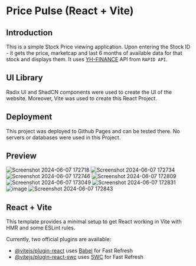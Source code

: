 # Price Pulse (React + Vite)

## Introduction

This is a simple Stock Price viewing application. Upon entering the Stock ID - it gets the price, marketcap and last 6 months of available data for that stock and displays them. It uses [YH-FINANCE](https://rapidapi.com/apidojo/api/yh-finance/playground) API from `RAPID API`.

## UI Library

Radix UI and ShadCN components were used to create the UI of the website. Moreover, Vite was used to create this React Project.

## Deployment

This project was deployed to Github Pages and can be tested there. No servers or databases were used in this Project.

## Preview
![Screenshot 2024-06-07 172718](https://github.com/HasanYahya101/PricePulse-Vite/assets/118683092/ed15277d-4ae3-47aa-9a99-9680af048c6c)
![Screenshot 2024-06-07 172734](https://github.com/HasanYahya101/PricePulse-Vite/assets/118683092/b589f81a-8943-440e-8590-60a3c2efc6f5)
![Screenshot 2024-06-07 172746](https://github.com/HasanYahya101/PricePulse-Vite/assets/118683092/794f8757-cc18-4df5-883c-8bdab163331b)
![Screenshot 2024-06-07 172809](https://github.com/HasanYahya101/PricePulse-Vite/assets/118683092/32301a01-6d65-44f1-a45c-535cfb74b0d7)
![Screenshot 2024-06-07 173049](https://github.com/HasanYahya101/PricePulse-Vite/assets/118683092/09c6faf1-23a6-4136-8f70-656f78da0573)
![Screenshot 2024-06-07 172831](https://github.com/HasanYahya101/PricePulse-Vite/assets/118683092/1d797326-87fa-4319-b7d3-68977dac1a19)
![image](https://github.com/HasanYahya101/PricePulse-Vite/assets/118683092/1c74d392-8354-46ce-a57e-f7c0cb7de93a)
![Screenshot 2024-06-07 172843](https://github.com/HasanYahya101/PricePulse-Vite/assets/118683092/30705492-5017-4ece-9e7b-dd9af4c809af)


## React + Vite

This template provides a minimal setup to get React working in Vite with HMR and some ESLint rules.

Currently, two official plugins are available:

- [@vitejs/plugin-react](https://github.com/vitejs/vite-plugin-react/blob/main/packages/plugin-react/README.md) uses [Babel](https://babeljs.io/) for Fast Refresh
- [@vitejs/plugin-react-swc](https://github.com/vitejs/vite-plugin-react-swc) uses [SWC](https://swc.rs/) for Fast Refresh
